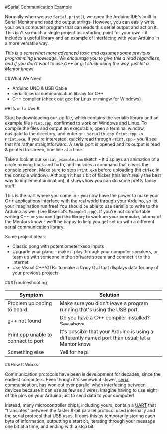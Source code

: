 #Serial Communication Example

Normally when we use `Serial.print()`, we open the Arduino IDE's built in Serial Monitor and read the output 
strings. However, you can easily write your own computer program that can reads this serial output and act on it.
This isn't so much a single project as a starting point for your own - it includes a useful library and an
example of interfacing with your Arduino in a more versatile way.

*This is a somewhat more advanced topic and assumes some previous programming knowledge. We encourage you 
to give this a read regardless, and if you don't want to use C++ or get stuck along the way, just let 
a Mentor know!*

##What We Need
* Arduino UNO & USB Cable
* serialib serial communication library for C++
* C++ compiler (check out gcc for Linux or mingw for Windows)

##How To Use It

Start by downloading our zip file, which contains the serialib library and an example file `Print.cpp`, confirmed
to work on Windows and Linux. To compile the files and output an executable, open a terminal window, navigate to the directory, and enter 
`g++ serialib.cpp Print.cpp -o Print.exe`. If you're interested, quickly read through `Print.cpp` - you'll see that 
it's rather straightforward. A serial port is opened and its output is read & printed to screen, one line at a time.

Take a look at our `serial_example.ino` sketch - it displays an animation of a circle moving back and forth,
and includes a command that clears the console screen. Make sure to stop `Print.exe` before uploading (hit
ctrl+c in the console window). Although it has a bit of flicker (this isn't really the
best way to implement animation), it shows how you can do some pretty fancy stuff!

This is the part where you come in - you now have the power to make your C++ applications interface with the
real world through your Arduino, so let your imagination run free! You should be able to use serialib to write 
to the Arduino as well (see libserial's `Example1.cpp`). If you're not comfortable writing C++ or you can't 
get the library to work on your computer, let one of the Mentors know - we'll be happy to help you get set 
up with a different serial communication library.

Some project ideas:
* Classic pong with potentiometer knob inputs
* Upgrade your piano - make it play through your computer speakers, or team up with someone in the 
software stream and connect it to the Internet
* Use Visual C++/GTK+ to make a fancy GUI that displays data for any of your previous projects

###Troubleshooting

| Symptom          | Solution |
| --------         |--------- |
| Problem uploading to board. | Make sure you didn't leave a program running that's using the USB port. |
| g++ not found | Do you have a C++ compiler installed? See above. |
| Print.cpp unable to connect to port | It's possible that your Arduino is using a differently named port than usual; let a Mentor know. |
| Something else | Yell for help! |

##How It Works

Communication protocols have been in development for decades, since the earliest computers. 
Even though it's somewhat slower, [serial communication](https://learn.sparkfun.com/tutorials/serial-communication),
has won out over parallel when interfacing between devices because it can use as few as 2 wires. Imagine 
having to use eight of the pins on your Arduino just to send data to your computer!

Instead, many microcontroller chips, including yours, contain a 
[UART](https://en.wikipedia.org/wiki/Universal_asynchronous_receiver/transmitter) that "translates" between
the faster 8-bit parallel protocol used internally and the serial protocol that USB uses. It does this by
temporarily storing each byte of information, outputting a start bit, iterating through your message one bit at a 
time, and ending with a stop bit.
